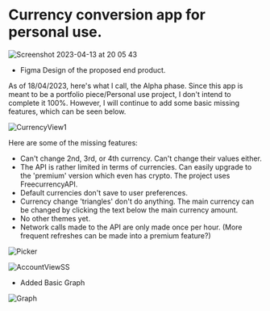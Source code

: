 # Currency conversion app for personal use. 



![Screenshot 2023-04-13 at 20 05 43](https://user-images.githubusercontent.com/119931873/231872100-d29b80c9-64df-4aae-9079-5137941a95b4.jpg)

- Figma Design of the proposed end product.

As of 18/04/2023, here's what I call, the Alpha phase. Since this app is meant to be a portfolio piece/Personal use project, I don't intend to complete it 100%. However, I will continue to add some basic missing features, which can be seen below.


![CurrencyView1](https://user-images.githubusercontent.com/119931873/232620424-b8f14662-7291-4b6e-82d3-d934489eb2f1.png)


Here are some of the missing features: 
- Can't change 2nd, 3rd, or 4th currency. Can't change their values either.
- The API is rather limited in terms of currencies. Can easily upgrade to the 'premium' version which even has crypto. The project uses FreecurrencyAPI.
- Default currencies don't save to user preferences.
- Currency change 'triangles' don't do anything. The main currency can be changed by clicking the text below the main currency amount.
- No other themes yet.
- Network calls made to the API are only made once per hour. (More frequent refreshes can be made into a premium feature?)

![Picker](https://user-images.githubusercontent.com/119931873/232621278-463495ec-79d0-48f4-bc8a-44954784cc5f.png)

![AccountViewSS](https://user-images.githubusercontent.com/119931873/232621351-a3b0d17a-9685-42e6-8ffa-a46a8673b32d.png)

- Added Basic Graph

![Graph](https://user-images.githubusercontent.com/119931873/232938492-4318b203-a88f-4782-8862-f0ec662a71d2.jpg)


